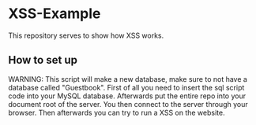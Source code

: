 # XSS-Example
This repository serves to show how XSS works.

## How to set up

WARNING: This script will make a new database, make sure to not have a database called "Guestbook".
First of all you need to insert the sql script code into your MySQL database.
Afterwards put the entire repo into your document root of the server.
You then connect to the server through your browser.
Then afterwards you can try to run a XSS on the website.
